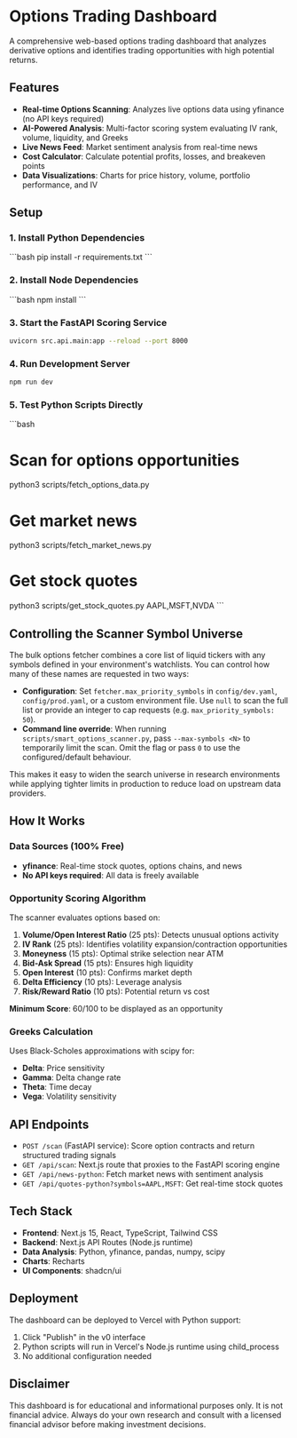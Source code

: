 # Options Trading Dashboard

A comprehensive web-based options trading dashboard that analyzes derivative options and identifies trading opportunities with high potential returns.

## Features

- **Real-time Options Scanning**: Analyzes live options data using yfinance (no API keys required)
- **AI-Powered Analysis**: Multi-factor scoring system evaluating IV rank, volume, liquidity, and Greeks
- **Live News Feed**: Market sentiment analysis from real-time news
- **Cost Calculator**: Calculate potential profits, losses, and breakeven points
- **Data Visualizations**: Charts for price history, volume, portfolio performance, and IV

## Setup

### 1. Install Python Dependencies

\`\`\`bash
pip install -r requirements.txt
\`\`\`

### 2. Install Node Dependencies

\`\`\`bash
npm install
\`\`\`

### 3. Start the FastAPI Scoring Service

```bash
uvicorn src.api.main:app --reload --port 8000
```

### 4. Run Development Server

```bash
npm run dev
```

### 5. Test Python Scripts Directly

\`\`\`bash
# Scan for options opportunities
python3 scripts/fetch_options_data.py

# Get market news
python3 scripts/fetch_market_news.py

# Get stock quotes
python3 scripts/get_stock_quotes.py AAPL,MSFT,NVDA
\`\`\`

## Controlling the Scanner Symbol Universe

The bulk options fetcher combines a core list of liquid tickers with any symbols defined in your environment's watchlists. You can control how many of these names are requested in two ways:

- **Configuration**: Set `fetcher.max_priority_symbols` in `config/dev.yaml`, `config/prod.yaml`, or a custom environment file. Use `null` to scan the full list or provide an integer to cap requests (e.g. `max_priority_symbols: 50`).
- **Command line override**: When running `scripts/smart_options_scanner.py`, pass `--max-symbols <N>` to temporarily limit the scan. Omit the flag or pass `0` to use the configured/default behaviour.

This makes it easy to widen the search universe in research environments while applying tighter limits in production to reduce load on upstream data providers.

## How It Works

### Data Sources (100% Free)

- **yfinance**: Real-time stock quotes, options chains, and news
- **No API keys required**: All data is freely available

### Opportunity Scoring Algorithm

The scanner evaluates options based on:

1. **Volume/Open Interest Ratio** (25 pts): Detects unusual options activity
2. **IV Rank** (25 pts): Identifies volatility expansion/contraction opportunities
3. **Moneyness** (15 pts): Optimal strike selection near ATM
4. **Bid-Ask Spread** (15 pts): Ensures high liquidity
5. **Open Interest** (10 pts): Confirms market depth
6. **Delta Efficiency** (10 pts): Leverage analysis
7. **Risk/Reward Ratio** (10 pts): Potential return vs cost

**Minimum Score**: 60/100 to be displayed as an opportunity

### Greeks Calculation

Uses Black-Scholes approximations with scipy for:
- **Delta**: Price sensitivity
- **Gamma**: Delta change rate
- **Theta**: Time decay
- **Vega**: Volatility sensitivity

## API Endpoints

- `POST /scan` (FastAPI service): Score option contracts and return structured trading signals
- `GET /api/scan`: Next.js route that proxies to the FastAPI scoring engine
- `GET /api/news-python`: Fetch market news with sentiment analysis
- `GET /api/quotes-python?symbols=AAPL,MSFT`: Get real-time stock quotes

## Tech Stack

- **Frontend**: Next.js 15, React, TypeScript, Tailwind CSS
- **Backend**: Next.js API Routes (Node.js runtime)
- **Data Analysis**: Python, yfinance, pandas, numpy, scipy
- **Charts**: Recharts
- **UI Components**: shadcn/ui

## Deployment

The dashboard can be deployed to Vercel with Python support:

1. Click "Publish" in the v0 interface
2. Python scripts will run in Vercel's Node.js runtime using child_process
3. No additional configuration needed

## Disclaimer

This dashboard is for educational and informational purposes only. It is not financial advice. Always do your own research and consult with a licensed financial advisor before making investment decisions.
